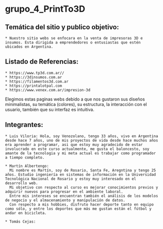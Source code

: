 # grupo_4_PrintTo3D

## Temática del sitio y publico objetivo:
    * Nuestro sitio webs se enfocara en la venta de impresoras 3D e insumos. Esta dirigida a emprendedores o entusiastas que estén ubicados en Argentina.

## Listado de Referencias:
    * https://www.tp3d.com.ar//
    * https://3dinsumos.com.ar
    * https://filamentos3d.com.ar
    * https://printalotpal.com
    * https://www.venex.com.ar/impresion-3d
   Elegimos estas paginas webs debido a que nos gustaron sus diseños minimalistas, su temática (colores), su estructura, la interacción con el usuario, también que su interfaz es intuitiva.

## Integrantes:
    * Luis Viloria: Hola, soy Venozolano, tengo 33 años, vivo en Argentina desde hace 7 años, uno de mis proyectos de vida desde hace muchos años era aprender a programar, asi que estoy muy agradecido de estar involucrado en este curso actualmente, me gusta el baloncesto, soy amante de la tecnologia y mi meta actual es trabajar como programador a tiempo completo.

    * Martín Albertengo:
      Mi nombre es Martín, soy de Rosario, Santa Fe, Aregntina y tengo 25 años. Estudio ingeniería en sistemas de información en la Universidad Tecnológica Nacional de Rosario y estoy muy interesado en el desarrollo web.
      Mi objetivo con respecto al curso es mejorar conocimientos previos y adquirir nuevos para progresar en el ambiente laboral.
      Entre mis intereses se encuentran también el análisis de los modelos de negocio y el almacenamiento y manipulación de datos.
      Con respecto a mis hobbies, disfruto hacer deporte tanto en equipo como sólo, y entre los deportes que más me gustan están el fútbol y andar en bicicleta.

    * Tomás Cejas: